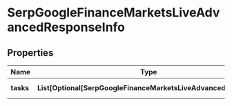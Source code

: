 # SerpGoogleFinanceMarketsLiveAdvancedResponseInfo


## Properties

| Name | Type | Description | Notes |
|------------ | ------------- | ------------- | -------------|
**tasks** | **List[Optional[SerpGoogleFinanceMarketsLiveAdvancedTaskInfo]]** | array of tasks |[optional]|